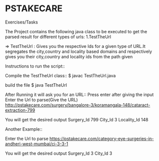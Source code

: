 # PSTAKECARE
Exercises/Tasks

The Project contains the following java class to be executed to get the parsed result for different types of urls:
1.TestTheUrl

=> TestTheUrl : Gives you the respective Ids for a given type of URL.It segregates the city,country and locality based domains and respectively gives you their city,country and locality ids from the path given

Instructions to run the script::

Compile the TestTheUrl class::
$ javac TestTheUrl.java

build the file
$ java TestTheUrl

After Running it will ask you for an URL:: Press enter after giving the input
Enter the Url to parse(Give the URL)
http://pstakecare.com/surgery/bangalore-3/koramangala-148/cataract-extraction-799

You will get the desired output
Surgery_Id	799
City_Id	  3
Locality_Id	148

Another Example::

Enter the Url to parse
https://pstakecare.com/category-eye-surgeries-in-andheri-west-mumbai/ci-3-3-1

You will get the desired output
Surgery_Id	3
City_Id	3


